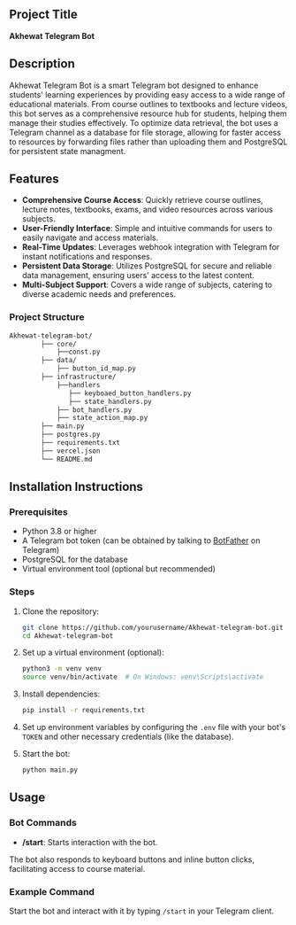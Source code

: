 ## Project Title
**Akhewat Telegram Bot**

## Description
Akhewat Telegram Bot is a smart Telegram bot designed to enhance students' learning experiences by providing easy access to a wide range of educational materials. From course outlines to textbooks and lecture videos, this bot serves as a comprehensive resource hub for students, helping them manage their studies effectively. To optimize data retrieval, the bot uses a Telegram channel as a database for file storage, allowing for faster access to resources by forwarding files rather than uploading them and PostgreSQL for persistent state managment.

## Features
- **Comprehensive Course Access**: Quickly retrieve course outlines, lecture notes, textbooks, exams, and video resources across various subjects.
- **User-Friendly Interface**: Simple and intuitive commands for users to easily navigate and access materials.
- **Real-Time Updates**: Leverages webhook integration with Telegram for instant notifications and responses.
- **Persistent Data Storage**: Utilizes PostgreSQL for secure and reliable data management, ensuring users' access to the latest content.
- **Multi-Subject Support**: Covers a wide range of subjects, catering to diverse academic needs and preferences.


### Project Structure
```markdown
Akhewat-telegram-bot/  
        ├── core/  
            ├──const.py  
        ├── data/
            ├── button_id_map.py
        ├── infrastructure/  
            ├──handlers  
               ├── keyboaed_button_handlers.py  
               ├── state_handlers.py  
            ├── bot_handlers.py  
            ├── state_action_map.py  
        ├── main.py              
        ├── postgres.py        
        ├── requirements.txt   
        ├── vercel.json         
        └── README.md 

```        



## Installation Instructions

### Prerequisites
- Python 3.8 or higher
- A Telegram bot token (can be obtained by talking to [BotFather](https://t.me/botfather) on Telegram)
- PostgreSQL for the database
- Virtual environment tool (optional but recommended)

### Steps
1. Clone the repository:
    ```bash
    git clone https://github.com/yourusername/Akhewat-telegram-bot.git
    cd Akhewat-telegram-bot
    ```

2. Set up a virtual environment (optional):
    ```bash
    python3 -m venv venv
    source venv/bin/activate  # On Windows: venv\Scripts\activate
    ```

3. Install dependencies:
    ```bash
    pip install -r requirements.txt
    ```

4. Set up environment variables by configuring the `.env` file with your bot's `TOKEN` and other necessary credentials (like the database).

5. Start the bot:
    ```bash
    python main.py
    ```

## Usage

### Bot Commands
- **/start**: Starts interaction with the bot.

The bot also responds to keyboard buttons and inline button clicks, facilitating access to course material.

### Example Command
Start the bot and interact with it by typing `/start` in your Telegram client.

